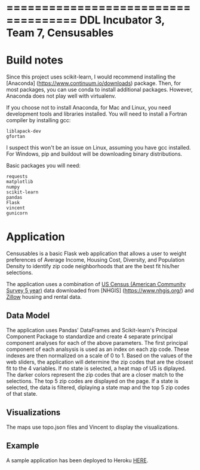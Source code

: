 ====================================
DDL Incubator 3, Team 7, Censusables
====================================



Build notes
===========

Since this project uses scikit-learn, I would recommend installing the [Anaconda]
(https://www.continuum.io/downloads) package. Then, for most packages, you can use
conda to install additional packages. However, Anaconda does not play well with
virtualenv.

If you choose not to install Anaconda, for Mac and Linux, you need development
tools and libraries installed. You will need to install a Fortran compiler by
installing gcc:

    liblapack-dev
    gfortan

I suspect this won't be an issue on Linux, assuming you have gcc
installed.  For Windows, pip and buildout will be downloading binary
distributions.

Basic packages you will need:

    requests
    matplotlib
    numpy
    scikit-learn
    pandas
    Flask
    vincent
    gunicorn

Application
===========

Censusables is a basic Flask web application that allows a user to
weight preferences of Average Income, Housing Cost, Diversity, and
Population Density to identify zip code neighborhoods that are the
best fit his/her selections.

The application uses a combination of [US Census (American Community
Survey 5 year)](https://www.census.gov/data/developers/data-sets/acs-survey-5-year-data.html)
data downloaded from [NHGIS] (https://www.nhgis.org/)
and [Zillow](http://www.zillow.com/research/data/) housing and rental data.

Data Model
----------

The application uses Pandas' DataFrames and Scikit-learn's Principal Component
Package to standardize and create 4 separate principal component analyses for each
of the above parameters. The first principal component of each analsysis is used as
an index on each zip code. These indexes are then normalized on a scale of 0 to 1.
Based on the values of the web sliders, the application will determine the zip codes
that are the closest fit to the 4 variables. If no state is selected, a heat map of
US is diplayed. The darker colors represent the zip codes that are a closer match to
the selections. The top 5 zip codes are displayed on the page. If a state is selected,
the data is filtered, diplaying a state map and the top 5 zip codes of that state.

Visualizations
--------------

The maps use topo.json files and Vincent to display the visualizations.

Example
-------

A sample application has been deployed to Heroku [HERE](https://blooming-wildwood-5949.herokuapp.com/).
